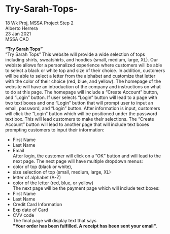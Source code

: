 # Try-Sarah-Tops-
18 Wk Proj, MSSA Project Step 2 <br/>
Alberto Herrera <br/>
23 Jan 2021 <br/>
MSSA CAD <br/>



__**“Try  Sarah Tops”**__ <br/>
“Try Sarah Tops” This website will provide a wide selection of tops including shirts, sweatshirts, and hoodies (small, medium, large, XL). 
Our webiste allows for a personalized experience where customers will be able to select a black or white top and size of their choice.  In addition, customers will be able to select a letter from the alphabet and customize that letter with the color of their choice (red, blue, and yellow). 
The homepage of the website will have an introduction of the company and instructions on what to do at this page. The homepage will include a “Create Account” button, and “Login” button.
If user selects “Login” button will lead to a page with two text boxes and one “Login” button that will prompt user to input an email, password, and “Login” button. After information is input, customers will click the “Login” button which will be positioned under the password text box. This will lead customers to make their selections. The “Create Account” button will lead to another page that will include text boxes prompting customers to input their information:<br/>
+	First Name<br/>
+	Last Name<br/>
+	Email<br/>After login, the customer will click on a “OK” button and will lead to the next page. The next page will have multiple dropdown menus:<br/>
+	color of top (black or white), <br/>
+	size selection of top (small, medium, large, XL)<br/>
+	letter of alphabet (A-Z)<br/>
+	color of the letter (red, blue, or yellow)<br/>
The next page will be the payment page which will include text boxes:<br/>
+	First Name<br/>
+	Last Name<br/>
+	Credit Card Information<br/>
+	 Exp date of Card<br/>
+	CVV code<br/>
The final page will display text that says<br/>
**__"Your order has been fulfilled. A receipt has been sent your email"__**.





